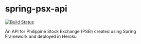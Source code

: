 # spring-psx-api
[![Build Status](https://api.travis-ci.com/kencrisjohn/spring-psx-api.svg?branch=master)](https://travis-ci.org/kencrisjohn/spring-psx-api)

An API for Philippine Stock Exchange (PSEI) created using Spring Framework and deployed in Heroku
